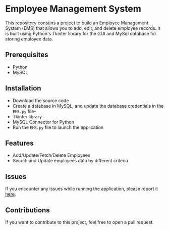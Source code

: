 # Employee Management System
This repository contains a project to build an Employee Management System (EMS) that allows you to add, edit, and delete employee records. It is built using Python's Tkinter library for the GUI and MySql database for storing employee data.

## Prerequisites
- Python
- MySQL

## Installation
- Download the source code
- Create a database in MySQL, and update the database credentials in the `EMS.py` file- 
- Tkinter library
- MySQL Connector for Python
- Run the `EMS.py` file to launch the application

## Features
- Add/Update/Fetch/Delete Employees
- Search and Update employees data by different criteria

## Issues
If you encounter any issues while running the application, please report it [here](https://github.com/Aadhityaa745/Employee-Management-System/issues).

## Contributions
If you want to contribute to this project, feel free to open a pull request.
